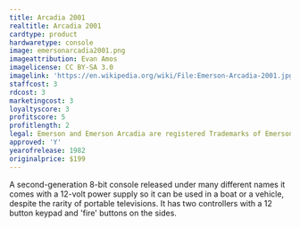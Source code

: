 ```yaml
---
title: Arcadia 2001
realtitle: Arcadia 2001
cardtype: product
hardwaretype: console
image: emersonarcadia2001.png
imageattribution: Evan Amos
imagelicense: CC BY-SA 3.0
imagelink: 'https://en.wikipedia.org/wiki/File:Emerson-Arcadia-2001.jpg'
staffcost: 3
rdcost: 3
marketingcost: 3
loyaltyscore: 3
profitscore: 5
profitlength: 2
legal: Emerson and Emerson Arcadia are registered Trademarks of Emerson Radio Corporation
approved: 'Y'
yearofrelease: 1982
originalprice: $199
---
```


A second-generation 8-bit console released under many different names it comes with a 12-volt power supply so it can be used in a boat or a vehicle, despite the rarity of portable televisions. It has two controllers with a 12 button keypad and 'fire' buttons on the sides.
